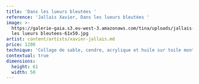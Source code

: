 ```yaml
---
title: 'Dans les lueurs bleutées '
reference: 'Jallais Xavier, Dans les lueurs bleutées '
image: >-
  https://galerie-gaia.s3.eu-west-3.amazonaws.com/tina/uploads/jallais-xavier/galerie-gaia-jallais-xavier-Dans
  les lueurs bleutees-61x50.jpg
artist: content/artists/xavier-jallais.md
price: 1200
technique: 'Collage de sable, cendre, acrylique et huile sur toile montée sur châssis'
contextual: true
dimensions:
  height: 61
  width: 50
---
```



